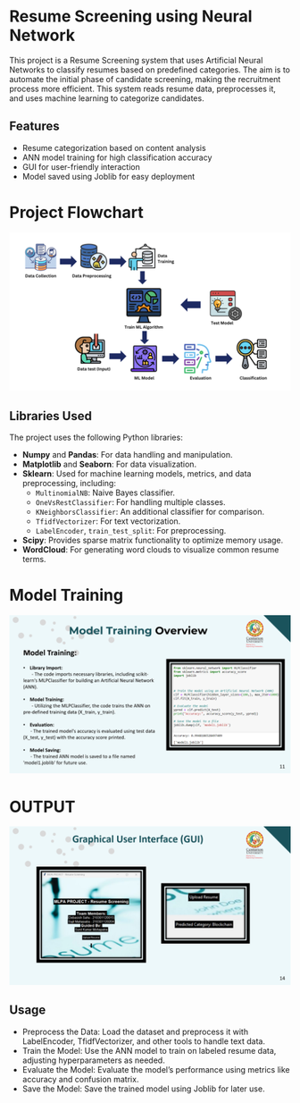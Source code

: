 # Resume Screening using Neural Network

This project is a Resume Screening system that uses Artificial Neural Networks to classify resumes based on predefined categories. The aim is to automate the initial phase of candidate screening, making the recruitment process more efficient. This system reads resume data, preprocesses it, and uses machine learning to categorize candidates.

## Features
- Resume categorization based on content analysis
- ANN model training for high classification accuracy
- GUI for user-friendly interaction
- Model saved using Joblib for easy deployment
# Project Flowchart
![Project Flowchart](https://github.com/sujitmahapatra/Resume-Screening-using-ANN/blob/85445a766ff99867063ba6a26df963d25d0148b1/resume%20screening%20flowchart.png)

## Libraries Used

The project uses the following Python libraries:

- **Numpy** and **Pandas**: For data handling and manipulation.
- **Matplotlib** and **Seaborn**: For data visualization.
- **Sklearn**: Used for machine learning models, metrics, and data preprocessing, including:
  - `MultinomialNB`: Naive Bayes classifier.
  - `OneVsRestClassifier`: For handling multiple classes.
  - `KNeighborsClassifier`: An additional classifier for comparison.
  - `TfidfVectorizer`: For text vectorization.
  - `LabelEncoder`, `train_test_split`: For preprocessing.
- **Scipy**: Provides sparse matrix functionality to optimize memory usage.
- **WordCloud**: For generating word clouds to visualize common resume terms.

# Model Training
![model](https://github.com/sujitmahapatra/Resume-Screening-using-ANN/blob/85445a766ff99867063ba6a26df963d25d0148b1/model%20training.png)
# OUTPUT
![output](https://github.com/sujitmahapatra/Resume-Screening-using-ANN/blob/85445a766ff99867063ba6a26df963d25d0148b1/output.png)

## Usage
- Preprocess the Data: Load the dataset and preprocess it with LabelEncoder, TfidfVectorizer, and other tools to handle text data.
- Train the Model: Use the ANN model to train on labeled resume data, adjusting hyperparameters as needed.
- Evaluate the Model: Evaluate the model’s performance using metrics like accuracy and confusion matrix.
- Save the Model: Save the trained model using Joblib for later use.
